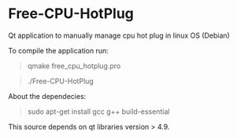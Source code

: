 # Free-CPU-HotPlug

Qt application to manually manage cpu hot plug in linux OS (Debian)

To compile the application run:

>qmake free_cpu_hotplug.pro

>./Free-CPU-HotPlug


About the dependecies:

>sudo apt-get install gcc g++ build-essential

This source depends on qt libraries version > 4.9.



